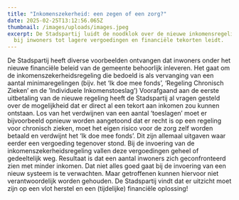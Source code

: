 ```yaml
---
title: "Inkomenszekerheid: een zegen of een zorg?"
date: 2025-02-25T13:12:56.065Z
thumbnail: /images/uploads/images.jpeg
excerpt: De Stadspartij luidt de noodklok over de nieuwe inkomensregeling, die
  bij inwoners tot lagere vergoedingen en financiële tekorten leidt.
---
```

<!--StartFragment-->

De Stadspartij heeft diverse voorbeelden ontvangen dat inwoners onder het nieuwe financiële beleid van de gemeente behoorlijk inleveren. Het gaat om de inkomenszekerheidsregeling die bedoeld is als vervanging van een aantal minimaregelingen (bijv. het ‘Ik doe mee fonds’, ‘Regeling Chronisch Zieken’ en de ’Individuele Inkomenstoeslag’) Voorafgaand aan de eerste uitbetaling van de nieuwe regeling heeft de Stadspartij al vragen gesteld over de mogelijkheid dat er direct al een tekort aan inkomen zou kunnen ontstaan. Los van het verdwijnen van een aantal ‘toeslagen’ moet er bijvoorbeeld opnieuw worden aangetoond dat er recht is op een regeling voor chronisch zieken, moet het eigen risico voor de zorg zelf worden betaald en verdwijnt het ‘Ik doe mee fonds’. Dit zijn allemaal uitgaven waar eerder een vergoeding tegenover stond. Bij de invoering van de inkomenszekerheidsregeling vallen deze vergoedingen geheel of gedeeltelijk weg. Resultaat is dat een aantal inwoners zich geconfronteerd zien met minder inkomen. Dat niet alles goed gaat bij de invoering van een nieuw systeem is te verwachten. Maar getroffenen kunnen hiervoor niet verantwoordelijk worden gehouden. De Stadspartij vindt dat er uitzicht moet zijn op een vlot herstel en een (tijdelijke) financiële oplossing!

<!--EndFragment-->